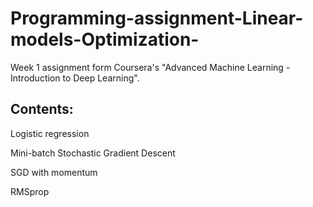 # Programming-assignment-Linear-models-Optimization-
Week 1 assignment form Coursera's "Advanced Machine Learning - Introduction to Deep Learning".

## Contents: 

Logistic regression

Mini-batch Stochastic Gradient Descent

SGD with momentum

RMSprop
